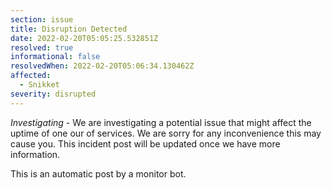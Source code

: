 ```yaml
---
section: issue
title: Disruption Detected
date: 2022-02-20T05:05:25.532851Z
resolved: true
informational: false
resolvedWhen: 2022-02-20T05:06:34.130462Z
affected:
  - Snikket
severity: disrupted
---
```

*Investigating* - We are investigating a potential issue that might affect the uptime of one our of services. We are sorry for any inconvenience this may cause you. This incident post will be updated once we have more information.

This is an automatic post by a monitor bot.
        